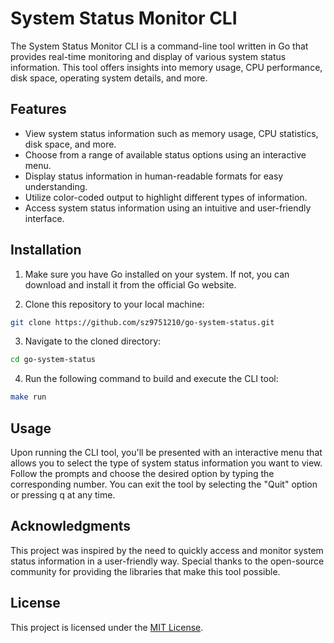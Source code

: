 # System Status Monitor CLI
The System Status Monitor CLI is a command-line tool written in Go that provides real-time monitoring and display of various system status information. This tool offers insights into memory usage, CPU performance, disk space, operating system details, and more.

## Features
- View system status information such as memory usage, CPU statistics, disk space, and more.
- Choose from a range of available status options using an interactive menu.
- Display status information in human-readable formats for easy understanding.
- Utilize color-coded output to highlight different types of information.
- Access system status information using an intuitive and user-friendly interface.

## Installation
1. Make sure you have Go installed on your system. If not, you can download and install it from the official Go website.

2. Clone this repository to your local machine:

```bash
git clone https://github.com/sz9751210/go-system-status.git
```

3. Navigate to the cloned directory:
```bash
cd go-system-status
```

4. Run the following command to build and execute the CLI tool:
```bash
make run
```

## Usage

Upon running the CLI tool, you'll be presented with an interactive menu that allows you to select the type of system status information you want to view. Follow the prompts and choose the desired option by typing the corresponding number. You can exit the tool by selecting the "Quit" option or pressing q at any time.

## Acknowledgments

This project was inspired by the need to quickly access and monitor system status information in a user-friendly way. Special thanks to the open-source community for providing the libraries that make this tool possible.

## License
This project is licensed under the [MIT License](LICENSE).
